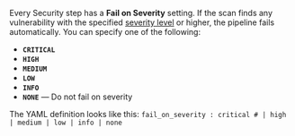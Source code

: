 Every Security step has a **Fail on Severity** setting. If the scan finds any vulnerability with the specified [severity level](/docs/security-testing-orchestration/onboard-sto/key-concepts/severities) or higher, the pipeline fails automatically. You can specify one of the following:
* **`CRITICAL`**
* **`HIGH`**
* **`MEDIUM`**
* **`LOW`**
* **`INFO`**
* **`NONE`** — Do not fail on severity

The YAML definition looks like this: `fail_on_severity : critical # | high | medium | low | info | none`